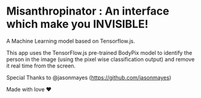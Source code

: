 # Misanthropinator : An interface which make you INVISIBLE!

A Machine Learning model based on Tensorflow.js.

This app uses the TensorFlow.js pre-trained BodyPix model to identify the person in the image (using the pixel wise classification output) and remove it real time from the screen.


Special Thanks to @jasonmayes (https://github.com/jasonmayes)

Made with love ♥
